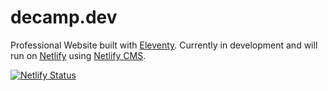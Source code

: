 # decamp.dev

Professional Website built with [Eleventy](https://11ty.io/). Currently in development and will run on [Netlify](https://netlify.com) using [Netlify CMS](https://www.netlifycms.org/).

[![Netlify Status](https://api.netlify.com/api/v1/badges/216a5c38-4263-474b-8404-42713c32f231/deploy-status)](https://app.netlify.com/sites/reverent-lamport-17bf89/deploys)